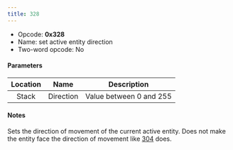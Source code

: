 ```yaml
---
title: 328
---
```


- Opcode: **0x328**
- Name: set active entity direction
- Two-word opcode: No

#### Parameters

| Location |   Name    |       Description       |
|:--------:|:---------:|:-----------------------:|
|  Stack   | Direction | Value between 0 and 255 |

#### Notes

Sets the direction of movement of the current active entity. Does not make the entity face the direction of movement like [304](304) does.
